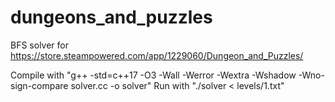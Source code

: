 # dungeons_and_puzzles

BFS solver for https://store.steampowered.com/app/1229060/Dungeon_and_Puzzles/

Compile with "g++ -std=c++17 -O3 -Wall -Werror -Wextra -Wshadow -Wno-sign-compare solver.cc -o solver"
Run with "./solver < levels/1.txt"
